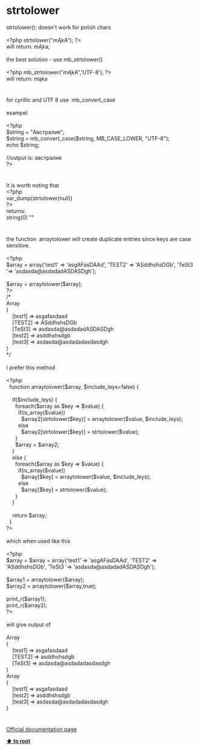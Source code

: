 # strtolower




<div class="phpcode"><span class="html">
strtolower(); doesn&apos;t work for polish chars
<br>
<br><span class="default">&lt;?php strtolower</span><span class="keyword">(</span><span class="string">&quot;m&#x104;kA&quot;</span><span class="keyword">); </span><span class="default">?&gt;
<br></span>will return: m&#x104;ka;
<br>
<br>the best solution - use mb_strtolower()
<br>
<br><span class="default">&lt;?php mb_strtolower</span><span class="keyword">(</span><span class="string">&quot;m&#x104;kA&quot;</span><span class="keyword">,</span><span class="string">&apos;UTF-8&apos;</span><span class="keyword">); </span><span class="default">?&gt;
<br></span>will return: m&#x105;ka</span>
</div>
  

#


<div class="phpcode"><span class="html">
for cyrillic and UTF 8 use&#xA0; mb_convert_case
<br>
<br>exampel
<br>
<br><span class="default">&lt;?php
<br>$string </span><span class="keyword">= </span><span class="string">&quot;&#x410;&#x432;&#x441;&#x442;&#x440;&#x430;&#x43B;&#x438;&#x44F;&quot;</span><span class="keyword">;
<br></span><span class="default">$string </span><span class="keyword">= </span><span class="default">mb_convert_case</span><span class="keyword">(</span><span class="default">$string</span><span class="keyword">, </span><span class="default">MB_CASE_LOWER</span><span class="keyword">, </span><span class="string">&quot;UTF-8&quot;</span><span class="keyword">);
<br>echo </span><span class="default">$string</span><span class="keyword">;
<br>
<br></span><span class="comment">//output is: &#x430;&#x432;&#x441;&#x442;&#x440;&#x430;&#x43B;&#x438;&#x44F;
<br></span><span class="default">?&gt;</span>
</span>
</div>
  

#


<div class="phpcode"><span class="html">
It is worth noting that <br><span class="default">&lt;?php <br>var_dump</span><span class="keyword">(</span><span class="default">strtolower</span><span class="keyword">(</span><span class="default">null</span><span class="keyword">))<br></span><span class="default">?&gt;<br></span>returns: <br>string(0) &quot;&quot;</span>
</div>
  

#


<div class="phpcode"><span class="html">
the function&#xA0; arraytolower will create duplicate entries since keys are case sensitive.&#xA0; 
<br>
<br><span class="default">&lt;?php
<br>$array </span><span class="keyword">= array(</span><span class="string">&apos;test1&apos; </span><span class="keyword">=&gt; </span><span class="string">&apos;asgAFasDAAd&apos;</span><span class="keyword">, </span><span class="string">&apos;TEST2&apos; </span><span class="keyword">=&gt; </span><span class="string">&apos;ASddhshsDGb&apos;</span><span class="keyword">, </span><span class="string">&apos;TeSt3 &apos;</span><span class="keyword">=&gt; </span><span class="string">&apos;asdasda@asdadadASDASDgh&apos;</span><span class="keyword">);
<br>
<br></span><span class="default">$array </span><span class="keyword">= </span><span class="default">arraytolower</span><span class="keyword">(</span><span class="default">$array</span><span class="keyword">);
<br></span><span class="default">?&gt;
<br></span>/*
<br>Array
<br>(
<br>&#xA0; &#xA0; [test1] =&gt; asgafasdaad
<br>&#xA0; &#xA0; [TEST2] =&gt; ASddhshsDGb
<br>&#xA0; &#xA0; [TeSt3] =&gt; asdasda@asdadadASDASDgh
<br>&#xA0; &#xA0; [test2] =&gt; asddhshsdgb
<br>&#xA0; &#xA0; [test3] =&gt; asdasda@asdadadasdasdgh
<br>)
<br>*/
<br>
<br>I prefer this method
<br>
<br><span class="default">&lt;?php
<br>&#xA0; </span><span class="keyword">function </span><span class="default">arraytolower</span><span class="keyword">(</span><span class="default">$array</span><span class="keyword">, </span><span class="default">$include_leys</span><span class="keyword">=</span><span class="default">false</span><span class="keyword">) {
<br>&#xA0; &#xA0; 
<br>&#xA0; &#xA0; if(</span><span class="default">$include_leys</span><span class="keyword">) {
<br>&#xA0; &#xA0; &#xA0; foreach(</span><span class="default">$array </span><span class="keyword">as </span><span class="default">$key </span><span class="keyword">=&gt; </span><span class="default">$value</span><span class="keyword">) {
<br>&#xA0; &#xA0; &#xA0; &#xA0; if(</span><span class="default">is_array</span><span class="keyword">(</span><span class="default">$value</span><span class="keyword">))
<br>&#xA0; &#xA0; &#xA0; &#xA0; &#xA0; </span><span class="default">$array2</span><span class="keyword">[</span><span class="default">strtolower</span><span class="keyword">(</span><span class="default">$key</span><span class="keyword">)] = </span><span class="default">arraytolower</span><span class="keyword">(</span><span class="default">$value</span><span class="keyword">, </span><span class="default">$include_leys</span><span class="keyword">);
<br>&#xA0; &#xA0; &#xA0; &#xA0; else
<br>&#xA0; &#xA0; &#xA0; &#xA0; &#xA0; </span><span class="default">$array2</span><span class="keyword">[</span><span class="default">strtolower</span><span class="keyword">(</span><span class="default">$key</span><span class="keyword">)] = </span><span class="default">strtolower</span><span class="keyword">(</span><span class="default">$value</span><span class="keyword">);
<br>&#xA0; &#xA0; &#xA0; }
<br>&#xA0; &#xA0; &#xA0; </span><span class="default">$array </span><span class="keyword">= </span><span class="default">$array2</span><span class="keyword">;
<br>&#xA0; &#xA0; }
<br>&#xA0; &#xA0; else {
<br>&#xA0; &#xA0; &#xA0; foreach(</span><span class="default">$array </span><span class="keyword">as </span><span class="default">$key </span><span class="keyword">=&gt; </span><span class="default">$value</span><span class="keyword">) {
<br>&#xA0; &#xA0; &#xA0; &#xA0; if(</span><span class="default">is_array</span><span class="keyword">(</span><span class="default">$value</span><span class="keyword">))
<br>&#xA0; &#xA0; &#xA0; &#xA0; &#xA0; </span><span class="default">$array</span><span class="keyword">[</span><span class="default">$key</span><span class="keyword">] = </span><span class="default">arraytolower</span><span class="keyword">(</span><span class="default">$value</span><span class="keyword">, </span><span class="default">$include_leys</span><span class="keyword">);
<br>&#xA0; &#xA0; &#xA0; &#xA0; else
<br>&#xA0; &#xA0; &#xA0; &#xA0; &#xA0; </span><span class="default">$array</span><span class="keyword">[</span><span class="default">$key</span><span class="keyword">] = </span><span class="default">strtolower</span><span class="keyword">(</span><span class="default">$value</span><span class="keyword">);&#xA0;&#xA0; 
<br>&#xA0; &#xA0; &#xA0; }
<br>&#xA0; &#xA0; }
<br>&#xA0; &#xA0; 
<br>&#xA0; &#xA0; return </span><span class="default">$array</span><span class="keyword">;
<br>&#xA0; } 
<br></span><span class="default">?&gt;
<br></span>
<br>which when used like this
<br>
<br><span class="default">&lt;?php
<br>$array </span><span class="keyword">= </span><span class="default">$array </span><span class="keyword">= array(</span><span class="string">&apos;test1&apos; </span><span class="keyword">=&gt; </span><span class="string">&apos;asgAFasDAAd&apos;</span><span class="keyword">, </span><span class="string">&apos;TEST2&apos; </span><span class="keyword">=&gt; </span><span class="string">&apos;ASddhshsDGb&apos;</span><span class="keyword">, </span><span class="string">&apos;TeSt3 &apos;</span><span class="keyword">=&gt; </span><span class="string">&apos;asdasda@asdadadASDASDgh&apos;</span><span class="keyword">);
<br>
<br></span><span class="default">$array1 </span><span class="keyword">= </span><span class="default">arraytolower</span><span class="keyword">(</span><span class="default">$array</span><span class="keyword">);
<br></span><span class="default">$array2 </span><span class="keyword">= </span><span class="default">arraytolower</span><span class="keyword">(</span><span class="default">$array</span><span class="keyword">,</span><span class="default">true</span><span class="keyword">);
<br>
<br></span><span class="default">print_r</span><span class="keyword">(</span><span class="default">$array1</span><span class="keyword">);
<br></span><span class="default">print_r</span><span class="keyword">(</span><span class="default">$array2</span><span class="keyword">);
<br></span><span class="default">?&gt;
<br></span>
<br>will give output of 
<br>
<br>Array
<br>(
<br>&#xA0; &#xA0; [test1] =&gt; asgafasdaad
<br>&#xA0; &#xA0; [TEST2] =&gt; asddhshsdgb
<br>&#xA0; &#xA0; [TeSt3] =&gt; asdasda@asdadadasdasdgh
<br>)
<br>Array
<br>(
<br>&#xA0; &#xA0; [test1] =&gt; asgafasdaad
<br>&#xA0; &#xA0; [test2] =&gt; asddhshsdgb
<br>&#xA0; &#xA0; [test3] =&gt; asdasda@asdadadasdasdgh
<br>)</span>
</div>
  

#

[Official documentation page](https://www.php.net/manual/en/function.strtolower.php)

**[⬆ to root](/)**